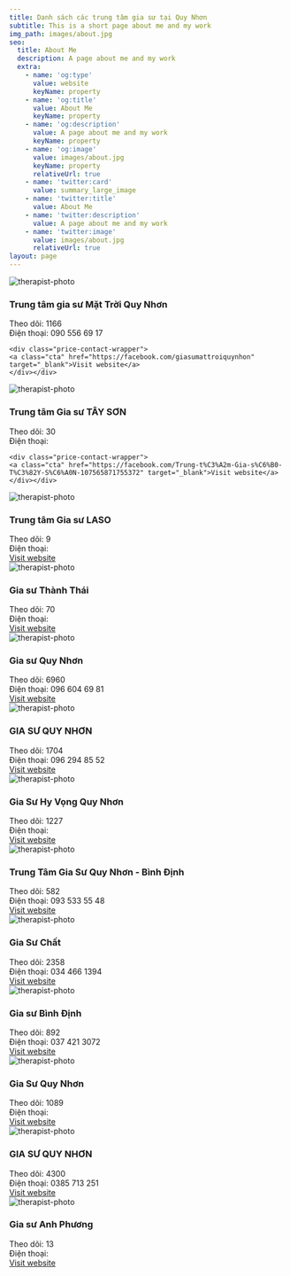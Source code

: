 ```yaml
---
title: Danh sách các trung tâm gia sư tại Quy Nhơn
subtitle: This is a short page about me and my work
img_path: images/about.jpg
seo:
  title: About Me
  description: A page about me and my work
  extra:
    - name: 'og:type'
      value: website
      keyName: property
    - name: 'og:title'
      value: About Me
      keyName: property
    - name: 'og:description'
      value: A page about me and my work
      keyName: property
    - name: 'og:image'
      value: images/about.jpg
      keyName: property
      relativeUrl: true
    - name: 'twitter:card'
      value: summary_large_image
    - name: 'twitter:title'
      value: About Me
    - name: 'twitter:description'
      value: A page about me and my work
    - name: 'twitter:image'
      value: images/about.jpg
      relativeUrl: true
layout: page
---
```


<div class="card-box">
    <img src="images/giasumattroiquynhon" alt="therapist-photo" class="photo">
    <div class="info">
    <h3 class="therapist-name">Trung tâm gia sư Mặt Trời Quy Nhơn</h3>
    <div class="title">Theo dõi: 1166</div>
    <div class="languages">Điện thoại: 090 556 69 17</div>
    <div class="divider"></div>
    </div>

    <div class="price-contact-wrapper">
    <a class="cta" href="https://facebook.com/giasumattroiquynhon" target="_blank">Visit website</a>
    </div></div>
<div class="card-box">
    <img src="images/Trung-t%C3%A2m-Gia-s%C6%B0-T%C3%82Y-S%C6%A0N-107565871755372" alt="therapist-photo" class="photo">
    <div class="info">
    <h3 class="therapist-name">Trung tâm Gia sư TÂY SƠN</h3>
    <div class="title">Theo dõi: 30</div>
    <div class="languages">Điện thoại: </div>
    <div class="divider"></div>
    </div>

    <div class="price-contact-wrapper">
    <a class="cta" href="https://facebook.com/Trung-t%C3%A2m-Gia-s%C6%B0-T%C3%82Y-S%C6%A0N-107565871755372" target="_blank">Visit website</a>
    </div></div>
<div class="card-box">
    <img src="images/Trung-t%C3%A2m-Gia-s%C6%B0-LASO-105575028625607" alt="therapist-photo" class="photo">
    <div class="info">
    <h3 class="therapist-name">Trung tâm Gia sư LASO</h3>
    <div class="title">Theo dõi: 9</div>
    <div class="languages">Điện thoại: </div>
    <div class="divider"></div>
    </div>
    <div class="price-contact-wrapper">
    <a class="cta" href="https://facebook.com/Trung-t%C3%A2m-Gia-s%C6%B0-LASO-105575028625607" target="_blank">Visit website</a>
    </div></div>
<div class="card-box">
    <img src="images/Gia-s%C6%B0-Th%C3%A0nh-Th%C3%A1i-110965581367903" alt="therapist-photo" class="photo">
    <div class="info">
    <h3 class="therapist-name">Gia sư Thành Thái</h3>
    <div class="title">Theo dõi: 70</div>
    <div class="languages">Điện thoại: </div>
    <div class="divider"></div>
    </div>
    <div class="price-contact-wrapper">
    <a class="cta" href="https://facebook.com/Gia-s%C6%B0-Th%C3%A0nh-Th%C3%A1i-110965581367903" target="_blank">Visit website</a>
    </div></div>
<div class="card-box">
    <img src="images/trungtamgiasuquynhon" alt="therapist-photo" class="photo">
    <div class="info">
    <h3 class="therapist-name">Gia sư Quy Nhơn</h3>
    <div class="title">Theo dõi: 6960</div>
    <div class="languages">Điện thoại: 096 604 69 81</div>
    <div class="divider"></div>
    </div>
    <div class="price-contact-wrapper">
    <a class="cta" href="https://facebook.com/trungtamgiasuquynhon" target="_blank">Visit website</a>
    </div></div>
<div class="card-box">
    <img src="images/GIA-S%C6%AF-QUY-NH%C6%A0N-1631135610518137" alt="therapist-photo" class="photo">
    <div class="info">
    <h3 class="therapist-name">GIA SƯ QUY NHƠN</h3>
    <div class="title">Theo dõi: 1704</div>
    <div class="languages">Điện thoại: 096 294 85 52</div>
    <div class="divider"></div>
    </div>
    <div class="price-contact-wrapper">
    <a class="cta" href="https://facebook.com/GIA-S%C6%AF-QUY-NH%C6%A0N-1631135610518137" target="_blank">Visit website</a>
    </div></div>
<div class="card-box">
    <img src="images/giasuhyvongquynhon" alt="therapist-photo" class="photo">
    <div class="info">
    <h3 class="therapist-name">Gia Sư Hy Vọng Quy Nhơn</h3>
    <div class="title">Theo dõi: 1227</div>
    <div class="languages">Điện thoại: </div>
    <div class="divider"></div>
    </div>
    <div class="price-contact-wrapper">
    <a class="cta" href="https://facebook.com/giasuhyvongquynhon" target="_blank">Visit website</a>
    </div></div>
<div class="card-box">
    <img src="images/ttgsquynhon" alt="therapist-photo" class="photo">
    <div class="info">
    <h3 class="therapist-name">Trung Tâm Gia Sư Quy Nhơn - Bình Định</h3>
    <div class="title">Theo dõi: 582</div>
    <div class="languages">Điện thoại: 093 533 55 48</div>
    <div class="divider"></div>
    </div>
    <div class="price-contact-wrapper">
    <a class="cta" href="https://facebook.com/ttgsquynhon" target="_blank">Visit website</a>
    </div></div>
<div class="card-box">
    <img src="images/GiaSuChat" alt="therapist-photo" class="photo">
    <div class="info">
    <h3 class="therapist-name">Gia Sư Chất</h3>
    <div class="title">Theo dõi: 2358</div>
    <div class="languages">Điện thoại: 034 466 1394</div>
    <div class="divider"></div>
</div>
    <div class="price-contact-wrapper">
    <a class="cta" href="https://facebook.com/GiaSuChat" target="_blank">Visit website</a>
    </div></div>
<div class="card-box">
    <img src="images/GiasuBinhDinhquality" alt="therapist-photo" class="photo">
    <div class="info">
    <h3 class="therapist-name">Gia sư Bình Định</h3>
    <div class="title">Theo dõi: 892</div>
    <div class="languages">Điện thoại: 037 421 3072</div>
    <div class="divider"></div>
    </div>
    <div class="price-contact-wrapper">
    <a class="cta" href="https://facebook.com/GiasuBinhDinhquality" target="_blank">Visit website</a>
    </div></div>
<div class="card-box">
    <img src="images/giasu.quynhon.3" alt="therapist-photo" class="photo">
    <div class="info">
    <h3 class="therapist-name">Gia Sư Quy Nhơn</h3>
    <div class="title">Theo dõi: 1089</div>
    <div class="languages">Điện thoại: </div>
    <div class="divider"></div>
    </div>
    <div class="price-contact-wrapper">
    <a class="cta" href="https://facebook.com/giasu.quynhon.3" target="_blank">Visit website</a>
    </div></div>
<div class="card-box">
    <img src="images/100030007273333" alt="therapist-photo" class="photo">
    <div class="info">
    <h3 class="therapist-name">GIA SƯ QUY NHƠN</h3>
    <div class="title">Theo dõi: 4300</div>
    <div class="languages">Điện thoại: 0385 713 251</div>
    <div class="divider"></div>
    </div>
    <div class="price-contact-wrapper">
    <a class="cta" href="https://facebook.com/100030007273333" target="_blank">Visit website</a>
    </div></div>
<div class="card-box">
    <img src="images/100075232000935" alt="therapist-photo" class="photo">
    <div class="info">
    <h3 class="therapist-name">Gia sư Anh Phương</h3>
    <div class="title">Theo dõi: 13</div>
    <div class="languages">Điện thoại: </div>
    <div class="divider"></div>
    </div>
    <div class="price-contact-wrapper">
    <a class="cta" href="https://facebook.com/100075232000935" target="_blank">Visit website</a>
    </div></div>
  